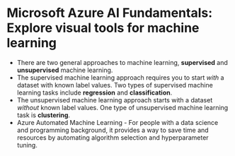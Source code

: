 # Microsoft Azure AI Fundamentals: Explore visual tools for machine learning

- There are two general approaches to machine learning, **supervised** and **unsupervised** machine learning. 
- The supervised machine learning approach requires you to start *with* a dataset with known label values. Two types of supervised machine learning tasks include **regression** and **classification**.
- The unsupervised machine learning approach starts with a dataset *without* known label values. One type of unsupervised machine learning task is **clustering**.
- Azure Automated Machine Learning - For people with a data science and programming background, it provides a way to save time and resources by automating algorithm selection and hyperparameter tuning.